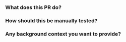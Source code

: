 ### What does this PR do?
### How should this be manually tested?
### Any background context you want to provide?